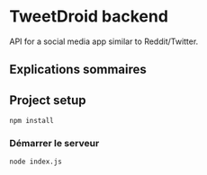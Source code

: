 # TweetDroid backend
API for a social media app similar to Reddit/Twitter.

## Explications sommaires


## Project setup
```
npm install
```

### Démarrer le serveur
```
node index.js
```
